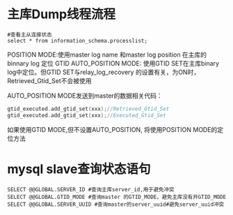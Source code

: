 # 主库Dump线程流程

```
#查看主从连接状态
select * from information_schema.processlist;
```

POSITION MODE:使用master log name 和master log position 在主库的binnary log 定位
GTID AUTO_POSITION MODE: 使用GTID SET在主库binary log中定位。但GTID SET与relay_log_recovery 的设置有关，为ON时，Retrieved_Gtid_Set不会被使用

AUTO_POSITION MODE发送到master的数据相关代码：
```c
gtid_executed.add_gtid_set(xxx);//Retrieved_Gtid_Set
gtid_executed.add_gtid_set(xxx);//Executed_Gtid_Set
```
如果使用GTID MODE,但不设置AUTO_POSITION, 将使用POSITION MODE的定位方法


# mysql slave查询状态语句
```
SELECT @@GLOBAL.SERVER_ID #查询主库server_id,用于避免冲突
SELECT @@GLOBAL.GTID_MODE #查询master 的GTID_MODE，避免主库没有开GTID_MODE
SELECT @@GLOBAL.SERVER_UUID #查询master的server_uuid#避免server_uuid冲突
```


